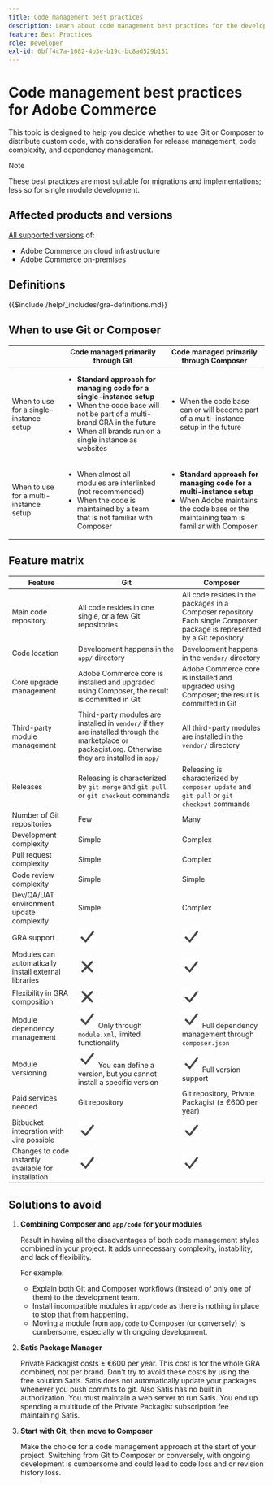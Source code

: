 ```yaml
---
title: Code management best practices
description: Learn about code management best practices for the development phase of Adobe Commerce projects.
feature: Best Practices
role: Developer
exl-id: 0bff4c7a-1082-4b3e-b19c-bc8ad529b131
---
```

# Code management best practices for Adobe Commerce

This topic is designed to help you decide whether to use Git or Composer to distribute custom code, with consideration for release management, code complexity, and dependency management.

>[!NOTE]
>
>These best practices are most suitable for migrations and implementations; less so for single module development.

## Affected products and versions

[All supported versions](../../../release/versions.md) of:

- Adobe Commerce on cloud infrastructure
- Adobe Commerce on-premises

## Definitions

{{$include /help/_includes/gra-definitions.md}}

## When to use Git or Composer

<table>
<thead>
  <tr>
    <th></th>
    <th>Code managed primarily through Git</th>
    <th>Code managed primarily through Composer</th>
  </tr>
</thead>
<tbody>
  <tr>
    <td>When to use for a single-instance setup</td>
    <td>
      <ul>
        <li><strong>Standard approach for managing code for a single-instance setup</strong></li>
        <li>When the code base will not be part of a multi-brand GRA in the future</li>
        <li>When all brands run on a single instance as websites</li>
      </ul>
    </td>
    <td>
      <ul>
        <li>When the code base can or will become part of a multi-instance setup in the future</li>
      </ul>
    </td>
  </tr>
  <tr>
    <td>When to use for a multi-instance setup</td>
    <td>
      <ul>
        <li>When almost all modules are interlinked (not recommended)</li>
        <li>When the code is maintained by a team that is not familiar with Composer</li>
      </ul>
    </td>
    <td>
      <ul>
        <li><strong>Standard approach for managing code for a multi-instance setup</strong></li>
        <li>When Adobe maintains the code base or the maintaining team is familiar with Composer</li>
      </ul>
    </td>
  </tr>
</tbody>
</table>

## Feature matrix

| Feature                                              | Git                                                                                                                                                   | Composer                                                                                                                      |
|------------------------------------------------------|-------------------------------------------------------------------------------------------------------------------------------------------------------|-------------------------------------------------------------------------------------------------------------------------------|
| Main code repository                                 | All code resides in one single, or a few Git repositories                                                                                             | All code resides in the packages in a Composer repository<br>Each single Composer package is represented by a Git repository |
| Code location                                        | Development happens in the `app/` directory                                                                                                           | Development happens in the `vendor/` directory                                                                                |
| Core upgrade management                              | Adobe Commerce core is installed and upgraded using Composer, the result is committed in Git                                                          | Adobe Commerce core is installed and upgraded using Composer; the result is committed in Git                                  |
| Third-party module management                        | Third-party modules are installed in `vendor/` if they are installed through the marketplace or packagist.org. Otherwise they are installed in `app/` | All third-party modules are installed in the `vendor/` directory                                                              |
| Releases                                             | Releasing is characterized by `git merge` and `git pull` or `git checkout` commands                                                                   | Releasing is characterized by `composer update` and `git pull` or `git checkout` commands                                     |
| Number of Git repositories                           | Few                                                                                                                                                   | Many                                                                                                                          |
| Development complexity                               | Simple                                                                                                                                                | Complex                                                                                                                       |
| Pull request complexity                              | Simple                                                                                                                                                | Complex                                                                                                                       |
| Code review complexity                               | Simple                                                                                                                                                | Simple                                                                                                                        |
| Dev/QA/UAT environment update complexity             | Simple                                                                                                                                                | Complex                                                                                                                       |
| GRA support                                          | ![Yes icon](../../../assets/yes.svg)                                                                                                                  | ![Yes icon](../../../assets/yes.svg)                                                                                          |
| Modules can automatically install external libraries | ![No icon](../../../assets/no.svg)                                                                                                                    | ![Yes icon](../../../assets/yes.svg)                                                                                          |
| Flexibility in GRA composition                       | ![No icon](../../../assets/no.svg)                                                                                                                    | ![Yes icon](../../../assets/yes.svg)                                                                                          |
| Module dependency management                         | ![Yes icon](../../../assets/yes.svg) Only through `module.xml`, limited functionality                                                                 | ![Yes icon](../../../assets/yes.svg) Full dependency management through `composer.json`                                       |
| Module versioning                                    | ![Yes icon](../../../assets/yes.svg) You can define a version, but you cannot install a specific version                                              | ![Yes icon](../../../assets/yes.svg) Full version support                                                                     |
| Paid services needed                                 | Git repository                                                                                                                                        | Git repository, Private Packagist (± &euro;600 per year)                                                                     |
| Bitbucket integration with Jira possible               | ![Yes icon](../../../assets/yes.svg)                                                                                                                  | ![Yes icon](../../../assets/yes.svg)                                                                                          |
| Changes to code instantly available for installation | ![Yes icon](../../../assets/yes.svg)                                                                                                                  | ![Yes icon](../../../assets/yes.svg)                                                                                          |

## Solutions to avoid

1. **Combining Composer and `app/code` for your modules**

   Result in having all the disadvantages of both code management styles combined in your project. It adds unnecessary complexity, instability, and lack of flexibility.

   For example:
   - Explain both Git and Composer workflows (instead of only one of them) to the development team.
   - Install incompatible modules in `app/code` as there is nothing in place to stop that from happening.
   - Moving a module from `app/code` to Composer (or conversely) is cumbersome, especially with ongoing development.

1. **Satis Package Manager**

   Private Packagist costs ± &euro;600 per year. This cost is for the whole GRA combined, not per brand. Don't try to avoid these costs by using the free solution Satis. Satis does not automatically update your packages whenever you push commits to git. Also Satis has no built in authorization. You must maintain a web server to run Satis. You end up spending a multitude of the Private Packagist subscription fee maintaining Satis.

1. **Start with Git, then move to Composer**

   Make the choice for a code management approach at the start of your project. Switching from Git to Composer or conversely, with ongoing development is cumbersome and could lead to code loss and or revision history loss.
